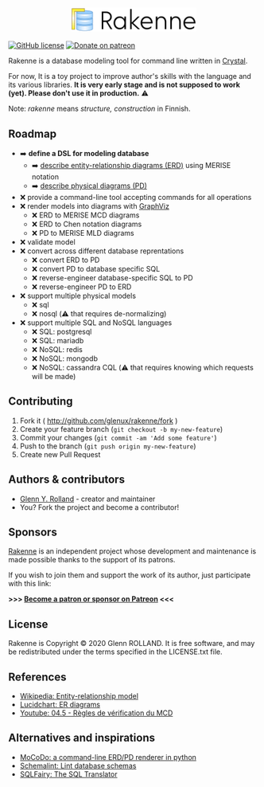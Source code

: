 
# <img src="doc/logo-display-only.svg" width="50%" style="display: block; margin: 0 auto;" alt="Rakenne" />

[![GitHub license](https://img.shields.io/github/license/glenux/rakenne.svg)](https://github.com/glenux/rakenne/blob/master/LICENSE.txt)
[![Donate on patreon](https://img.shields.io/badge/patreon-donate-orange.svg)](https://patreon.com/glenux)


Rakenne is a database modeling tool for command line written in [Crystal](https://crystal-lang.org/).

For now, It is a toy project to improve author's skills with the language and its various libraries. **It is very early stage and is not supposed to work (yet). Please don't use it in production.** :warning:

Note: _rakenne_ means _structure, construction_ in Finnish.

## Roadmap

* :arrow_right: **define a DSL for modeling database**
  * :arrow_right: [describe entity-relationship diagrams (ERD)](doc/erd-dsl.md) using MERISE notation
  * :arrow_right: [describe physical diagrams (PD)](doc/pd-dsl.md)
* :x: provide a command-line tool accepting commands for all operations
* :x: render models into diagrams with [GraphViz](https://www.graphviz.org/)
  * :x: ERD to MERISE MCD diagrams
  * :x: ERD to Chen notation diagrams
  * :x: PD to MERISE MLD diagrams
* :x: validate model
* :x: convert across different database reprentations
  * :x: convert ERD to PD
  * :x: convert PD to database specific SQL
  * :x: reverse-engineer database-specific SQL to PD
  * :x: reverse-engineer PD to ERD
* :x: support multiple physical models
  * :x: sql
  * :x: nosql (:warning: that requires de-normalizing)
* :x: support multiple SQL and NoSQL languages
  * :x: SQL: postgresql
  * :x: SQL: mariadb
  * :x: NoSQL: redis
  * :x: NoSQL: mongodb
  * :x: NoSQL: cassandra CQL (:warning: that requires knowing which requests will be made)


## Contributing

1. Fork it ( http://github.com/glenux/rakenne/fork )
2. Create your feature branch (`git checkout -b my-new-feature`)
3. Commit your changes (`git commit -am 'Add some feature'`)
4. Push to the branch (`git push origin my-new-feature`)
5. Create new Pull Request


## Authors & contributors

* [Glenn Y. Rolland](https://github.com/glenux) - creator and maintainer
* You? Fork the project and become a contributor!


## Sponsors

[Rakenne](https://github.com/glenux/rakenne) is an independent project whose development and maintenance is made possible thanks to the support of its patrons.

If you wish to join them and support the work of its author, just participate with this link:

**>>> [Become a patron or sponsor on Patreon](https://www.patreon.com/glenux) <<<**


## License

Rakenne is Copyright © 2020 Glenn ROLLAND. It is free software, and may be redistributed under the terms specified in the LICENSE.txt file.

## References

* [Wikipedia: Entity-relationship model](https://en.wikipedia.org/wiki/Entity%E2%80%93relationship_model)
* [Lucidchart: ER diagrams](https://www.lucidchart.com/pages/er-diagrams)
* [Youtube: 04.5 - Règles de vérification du MCD](https://www.youtube.com/watch?v=LR0Ip5Jenbk)

## Alternatives and inspirations

* [MoCoDo: a command-line ERD/PD renderer in python](https://rawgit.com/laowantong/mocodo/master/doc/fr_refman.html)
* [Schemalint: Lint database schemas](https://github.com/kristiandupont/schemalint)
* [SQLFairy: The SQL Translator](http://sqlfairy.sourceforge.net/)
